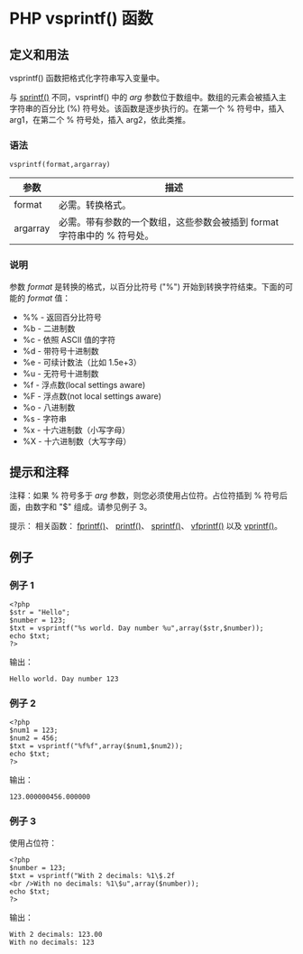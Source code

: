 # PHP vsprintf() 函数



## 定义和用法

vsprintf() 函数把格式化字符串写入变量中。

与 [sprintf()](/php/func_string_sprintf.asp "PHP sprintf() 函数") 不同，vsprintf() 中的 _arg_ 参数位于数组中。数组的元素会被插入主字符串的百分比 (%) 符号处。该函数是逐步执行的。在第一个 % 符号中，插入 arg1，在第二个 % 符号处，插入 arg2，依此类推。

### 语法

```
vsprintf(format,argarray)
```

| 参数 | 描述 |
| --- | --- |
| format | 必需。转换格式。 |
| argarray | 必需。带有参数的一个数组，这些参数会被插到 format 字符串中的 % 符号处。 |

### 说明

参数 _format_ 是转换的格式，以百分比符号 ("%") 开始到转换字符结束。下面的可能的 _format_ 值：

*   %% - 返回百分比符号
*   %b - 二进制数
*   %c - 依照 ASCII 值的字符
*   %d - 带符号十进制数
*   %e - 可续计数法（比如 1.5e+3）
*   %u - 无符号十进制数
*   %f - 浮点数(local settings aware)
*   %F - 浮点数(not local settings aware)
*   %o - 八进制数
*   %s - 字符串
*   %x - 十六进制数（小写字母）
*   %X - 十六进制数（大写字母）

## 提示和注释

注释：如果 % 符号多于 _arg_ 参数，则您必须使用占位符。占位符插到 % 符号后面，由数字和 "\$" 组成。请参见例子 3。

提示： 相关函数： [fprintf()](/php/func_string_fprintf.asp "PHP fprintf() 函数")、 [printf()](/php/func_string_printf.asp "PHP printf() 函数")、 [sprintf()](/php/func_string_sprintf.asp "PHP sprintf() 函数")、 [vfprintf()](/php/func_string_vfprintf.asp "PHP vfprintf() 函数") 以及 [vprintf()](/php/func_string_vprintf.asp "PHP vprintf() 函数")。

## 例子

### 例子 1

```
<?php
$str = "Hello";
$number = 123;
$txt = vsprintf("%s world. Day number %u",array($str,$number));
echo $txt;
?>
```

输出：

```
Hello world. Day number 123
```

### 例子 2

```
<?php
$num1 = 123;
$num2 = 456;
$txt = vsprintf("%f%f",array($num1,$num2));
echo $txt;
?>
```

输出：

```
123.000000456.000000
```

### 例子 3

使用占位符：

```
<?php
$number = 123;
$txt = vsprintf("With 2 decimals: %1\$.2f
<br />With no decimals: %1\$u",array($number));
echo $txt;
?>
```

输出：

```
With 2 decimals: 123.00 
With no decimals: 123
```



